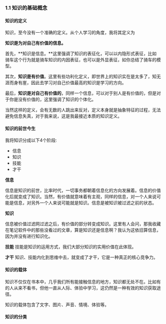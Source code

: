 ### 1.1 知识的基础概念

#### 知识的定义

知识，至今没有一个准确的定义。从个人学习的角度，我将其定义为

**知识是为对自己有价值的信息。**

首先，**知识是信息。**这里强调了知识的表征化，可以以内隐形式表征，比如骑车这个行为就是骑车知识的内因表征，也可以是外显表征，如你总结了骑车的模型。



其次，**知识是有价值**。这里有些功利化定义，即世界上的知识实在是太多了，知无涯而身有崖，因此去学习对自己价值最高的知识是学习的方向。



最后，**知识是对自己有价值的**，同样一个信息，可以对于别人是有价值的，但是对于你是没有价值的，这里强调了知识的个体化。



当然这样的定义，会有无数的人跳出来反对，定义本身就是抽象特征的过程，无法避免信息失真，对于我来说，这是我最接近本质的知识定义。



#### 知识的前世今生

我将知识分成以下4个阶段:

- 信息
- 知识
- 技能
- 才干 

**信息**

信息是知识的前世，比率时代，一切事务都朝着信息化的方向发展着。信息的价值化后就变成了知识。当然，有价值就意味着有主观，同样的信息，对一个人来说可能是信息，对另外一个人来说可能就是知识。信息是被知识被过滤之前的状态。

**知识**

信息被价值过滤网过滤之后，有价值的部分转变成知识。这里有人会问，那我收藏在笔记软件中的那些没看过的文章，算是知识还是信息啊？我认为这依旧算信息，因为并没有进行知识化。

**技能**
技能是知识的运用方式，我们大部分知识的实用价值在此体现。

**才干**
知识、技能内化到思维中去，就变成了才干，它是一种真正的核心竞争力。



#### 知识的载体

知识不仅仅在书本中，几乎我们所有能接触信息的地方，知识都无处不在。比如有的人从来不看书，但他一直从人际、体验中学习，这仍然是一种有效的知识获取途径。



知识的载体包含了文字、图片、声音、情境、体验等。



#### 知识的分类